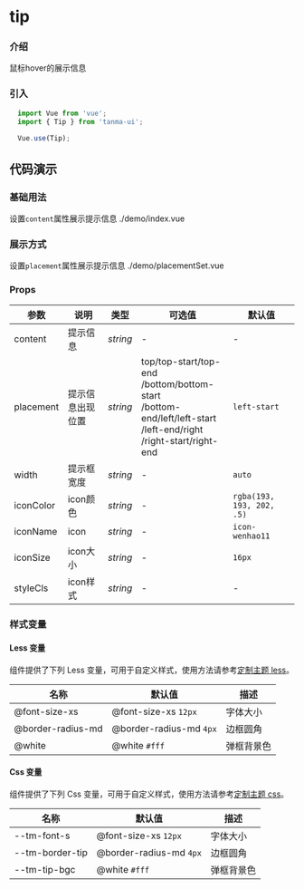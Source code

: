 # tip

### 介绍

鼠标hover的展示信息

### 引入

```js
  import Vue from 'vue';
  import { Tip } from 'tanma-ui';
  
  Vue.use(Tip);
```

## 代码演示

### 基础用法
设置`content`属性展示提示信息
<demo-code>./demo/index.vue</demo-code>

### 展示方式
设置`placement`属性展示提示信息
<demo-code>./demo/placementSet.vue</demo-code>

### Props

参数 | 说明 | 类型 | 可选值 | 默认值
-- | -- | -- | -- | --
content | 提示信息 | _string_ | - | -
placement | 提示信息出现位置 | _string_ | top/top-start/top-end<br>/bottom/bottom-start<br>/bottom-end/left/left-start<br>/left-end/right<br>/right-start/right-end | `left-start`
width | 提示框宽度 | _string_ | - | `auto`
iconColor | icon颜色 | _string_ | - | `rgba(193, 193, 202, .5)`
iconName | icon | _string_ | - | `icon-wenhao11`
iconSize | icon大小 | _string_ | - | `16px`
styleCls | icon样式 | _string_ | - | -

### 样式变量

#### Less 变量

组件提供了下列 Less 变量，可用于自定义样式，使用方法请参考[定制主题 less](#/theme)。

名称 | 默认值 | 描述
-- | -- | --
@font-size-xs | @font-size-xs `12px` | 字体大小
@border-radius-md | @border-radius-md `4px` | 边框圆角
@white | @white `#fff` | 弹框背景色

#### Css 变量

组件提供了下列 Css 变量，可用于自定义样式，使用方法请参考[定制主题 css](#/theme2)。

名称 | 默认值 | 描述
-- | -- | --
--tm-font-s | @font-size-xs `12px` | 字体大小
--tm-border-tip | @border-radius-md `4px` | 边框圆角
--tm-tip-bgc | @white `#fff` | 弹框背景色